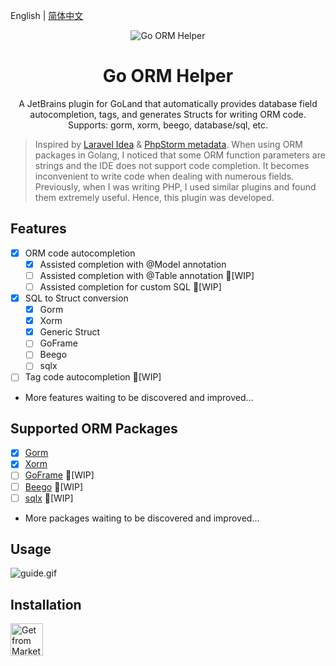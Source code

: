 <!-- Plugin description -->
English | [简体中文](./README-zh_CN.md)

<div align="center">
    <img src="https://blog.johnmai.top/go-orm-helper/src/main/resources/icons/icon64x64.svg" alt="Go ORM Helper"/>
    <h1 align="center">Go ORM Helper</h1>
</div>

<p align="center">A JetBrains plugin for GoLand that automatically provides database field autocompletion, tags, and generates Structs for writing ORM code. Supports: gorm, xorm, beego, database/sql, etc.</p>

> Inspired by [Laravel Idea](https://plugins.jetbrains.com/plugin/13441-laravel-idea) & 
> [PhpStorm metadata](https://www.jetbrains.com/help/phpstorm/ide-advanced-metadata.html). When using ORM packages in Golang,
> I noticed that some ORM function parameters are strings and the IDE does not support code completion. It becomes inconvenient
> to write code when dealing with numerous fields. Previously, when I was writing PHP, I used similar plugins and found them
> extremely useful. Hence, this plugin was developed.

## Features
- [x] ORM code autocompletion
  - [x] Assisted completion with @Model annotation
  - [ ] Assisted completion with @Table annotation 🚧[WIP]
  - [ ] Assisted completion for custom SQL 🚧[WIP]
- [x] SQL to Struct conversion
  - [x] Gorm
  - [x] Xorm
  - [x] Generic Struct
  - [ ] GoFrame
  - [ ] Beego
  - [ ] sqlx
- [ ] Tag code autocompletion 🚧[WIP]
- More features waiting to be discovered and improved...

## Supported ORM Packages
- [x] [Gorm](https://github.com/go-gorm/gorm)
- [x] [Xorm](https://gitea.com/xorm/xorm)
- [ ] [GoFrame](https://github.com/gogf/gf) 🚧[WIP]
- [ ] [Beego](https://github.com/beego/beego) 🚧[WIP]
- [ ] [sqlx](https://github.com/jmoiron/sqlx) 🚧[WIP]
- More packages waiting to be discovered and improved...

## Usage
![guide.gif](assets%2Fguide.gif)

<!-- Plugin description end -->

## Installation

<a href="https://plugins.jetbrains.com/plugin/22173-go-orm-helper" target="_blank">
    <img src="https://blog.johnmai.top/go-orm-helper/assets/installation_button.svg" height="52" alt="Get from Marketplace" title="Get from Marketplace">
</a>
